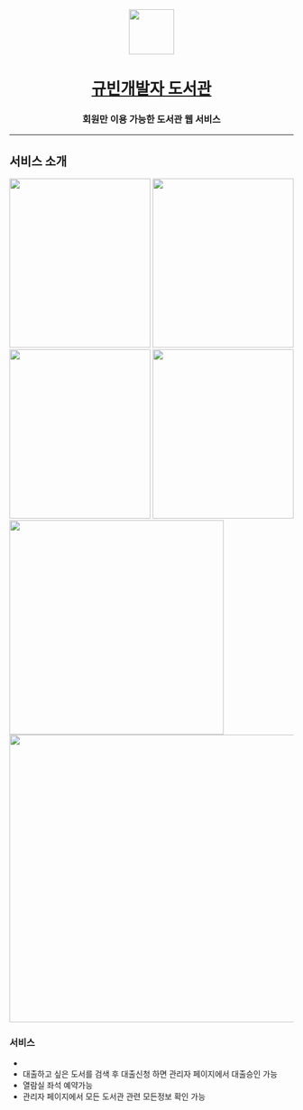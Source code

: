 <div align="center">
<img width="80" src="https://user-images.githubusercontent.com/108660720/179049605-af56fc58-ac7c-4f6c-a618-0c347f7c913c.png" />
<h1><a href="#">규빈개발자 도서관</a></h1>
<h3> 회원만 이용 가능한 도서관 웹 서비스 </h3>
</div>


-----------------------------------------------------

<h2>서비스 소개</h2>
<div>
<img width="250" height="300" src="https://user-images.githubusercontent.com/108660720/179053427-b06c3193-14e8-4fc0-a5d9-0577b6623471.png" />  
<img width="250" height="300" src="https://user-images.githubusercontent.com/108660720/179051970-43f744dd-247f-4ba4-8735-5ab1599a94d0.png" /> 
<img width="250" height="300" src="https://user-images.githubusercontent.com/108660720/179052394-4ff777df-b22c-4b17-b087-9e8d85d79420.png" /> 
<img width="250" height="300" src="https://user-images.githubusercontent.com/108660720/179052548-abc3ed06-e701-4e28-a864-56d96d27619a.png" /><br>

<img width="380"  src="https://user-images.githubusercontent.com/108660720/179052861-99ce68e0-5e54-4230-8f5a-23b5c8323c74.png" /> 
<img width="510"  src="https://user-images.githubusercontent.com/108660720/179053174-c1007ebd-c580-448f-aa4f-384c2e469474.png" /> 
</div>

<h3>서비스</h3>
<ul>
  <li></li>
  <li>대출하고 싶은 도서를 검색 후 대출신청 하면 관리자 페이지에서 대출승인 가능</li>
  <li>열람실 좌석 예약가능</li>
  <li>관리자 페이지에서 모든 도서관 관련 모든정보 확인 가능</li>
